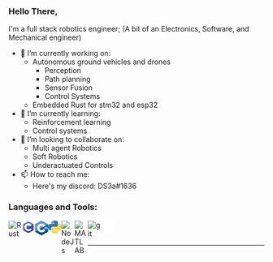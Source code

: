 ### Hello There,
I'm a full stack robotics engineer; (A bit of an Electronics, Software, and Mechanical engineer)

- 🔭 I’m currently working on:
    -  Autonomous ground vehicles and drones
        - Perception
        - Path planning
        - Sensor Fusion
        - Control Systems  
    -  Embedded Rust for stm32 and esp32
- 🌱 I’m currently learning:
    -  Reinforcement learning
    -  Control systems
- 👯 I’m looking to collaborate on:
    - Multi agent Robotics
    - Soft Robotics
    - Underactuated Controls
- 📫 How to reach me:
    - Here's my discord: DS3a#1636


### Languages and Tools:

<a href="https://www.rust-lang.org/" target="_blank"> <img align="left" alt="Rust" width="26px" src="https://www.rust-lang.org/logos/rust-logo-64x64.png"/> </a>
<a href="https://www.cprogramming.com/" target="_blank"> <img align="left" alt="C" width="26px" src="https://github.com/Aakarsh-B/trying-repos/blob/master/c-programming.png"/> </a>
<a href="https://www.w3schools.com/cpp/" target="_blank"> <img align="left" alt="C++" width="26px" src="https://github.com/Aakarsh-B/trying-repos/blob/master/c++.png"/> </a>
<a href="https://www.python.org" target="_blank"> <img align="left" alt="Python" width="26px" src="https://github.com/Aakarsh-B/trying-repos/blob/master/python-5.svg?raw=true"/> </a>
<a href="https://nodejs.org/en/" target="_blank"> <img align="left" alt="NodeJs" width="26px" src="https://github.com/caiogondim/javascript-environments-logos/blob/master/node.js/standard/454x128.png"/> </a>
<a href="https://www.mathworks.com/products/matlab.html" target="_blank"> <img align="left" alt="MATLAB" width="26px" src="https://upload.wikimedia.org/wikipedia/commons/2/21/Matlab_Logo.png"/> </a>
<a href="https://git-scm.com/" target="_blank"> <img align="left" alt="git" width="26px" src="https://www.vectorlogo.zone/logos/git-scm/git-scm-icon.svg"/> </a>
<img align="left" alt="GitHub" width="26px" src="https://github.com/Aakarsh-B/trying-repos/blob/master/github.svg" />

<br />
<br />

---
<!--
**DS3a/DS3a** is a ✨ _special_ ✨ repository because its `README.md` (this file) appears on your GitHub profile.

Here are some ideas to get you started:

- 🔭 I’m currently working on ...
- 🌱 I’m currently learning ...
- 👯 I’m looking to collaborate on ...
- 🤔 I’m looking for help with ...
- 💬 Ask me about ...
- 📫 How to reach me: ...
- 😄 Pronouns: ...
- ⚡ Fun fact: ...
-->

